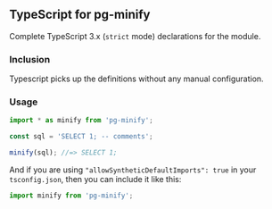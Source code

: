 ## TypeScript for pg-minify

Complete TypeScript 3.x (`strict` mode) declarations for the module.

### Inclusion

Typescript picks up the definitions without any manual configuration.

### Usage

```ts
import * as minify from 'pg-minify';

const sql = 'SELECT 1; -- comments';

minify(sql); //=> SELECT 1;
```

And if you are using `"allowSyntheticDefaultImports": true` in your `tsconfig.json`,
then you can include it like this:

```ts
import minify from 'pg-minify';
```

[pg-minify]:https://github.com/vitaly-t/pg-minify
